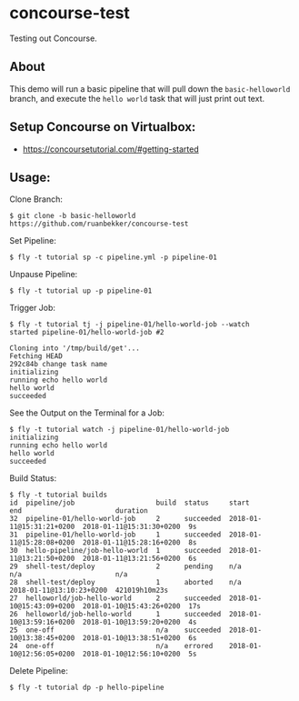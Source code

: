 # concourse-test
Testing out Concourse.

## About

This demo will run a basic pipeline that will pull down the `basic-helloworld` branch, and execute the `hello world` task that will just print out text.

## Setup Concourse on Virtualbox:

- https://concoursetutorial.com/#getting-started

## Usage:

Clone Branch:

```
$ git clone -b basic-helloworld https://github.com/ruanbekker/concourse-test
```

Set Pipeline:

```
$ fly -t tutorial sp -c pipeline.yml -p pipeline-01
```

Unpause Pipeline:

```
$ fly -t tutorial up -p pipeline-01
```

Trigger Job:

```
$ fly -t tutorial tj -j pipeline-01/hello-world-job --watch
started pipeline-01/hello-world-job #2

Cloning into '/tmp/build/get'...
Fetching HEAD
292c84b change task name
initializing
running echo hello world
hello world
succeeded
```

See the Output on the Terminal for a Job:

```
$ fly -t tutorial watch -j pipeline-01/hello-world-job
initializing
running echo hello world
hello world
succeeded
```

Build Status:

```
$ fly -t tutorial builds
id  pipeline/job                    build  status     start                     end                       duration
32  pipeline-01/hello-world-job     2      succeeded  2018-01-11@15:31:21+0200  2018-01-11@15:31:30+0200  9s
31  pipeline-01/hello-world-job     1      succeeded  2018-01-11@15:28:08+0200  2018-01-11@15:28:16+0200  8s
30  hello-pipeline/job-hello-world  1      succeeded  2018-01-11@13:21:50+0200  2018-01-11@13:21:56+0200  6s
29  shell-test/deploy               2      pending    n/a                       n/a                       n/a
28  shell-test/deploy               1      aborted    n/a                       2018-01-11@13:10:23+0200  421019h10m23s
27  helloworld/job-hello-world      2      succeeded  2018-01-10@15:43:09+0200  2018-01-10@15:43:26+0200  17s
26  helloworld/job-hello-world      1      succeeded  2018-01-10@13:59:16+0200  2018-01-10@13:59:20+0200  4s
25  one-off                         n/a    succeeded  2018-01-10@13:38:45+0200  2018-01-10@13:38:51+0200  6s
24  one-off                         n/a    errored    2018-01-10@12:56:05+0200  2018-01-10@12:56:10+0200  5s
```

Delete Pipeline:

```
$ fly -t tutorial dp -p hello-pipeline
```
